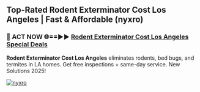 ## Top-Rated Rodent Exterminator Cost Los Angeles | Fast & Affordable (nyxro)

<h3>🐜 ACT NOW 🌐==►► <a href="https://tinyurl.com/2dysvsjj" rel="nofollow">Rodent Exterminator Cost Los Angeles Special Deals</a></h3>

**Rodent Exterminator Cost Los Angeles** eliminates rodents, bed bugs, and termites in LA homes. Get free inspections + same-day service. New Solutions 2025!

[![nyxro](https://i.imgur.com/JCYaghj.jpeg)](https://tinyurl.com/2dysvsjj)